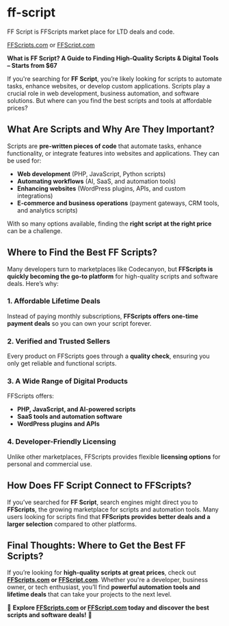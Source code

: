 # ff-script
FF Script is FFScripts market place for LTD deals and code.

[FFScripts.com](https://ffscripts.com) or [FFScript.com](https://ffscript.com)

**What is FF Script? A Guide to Finding High-Quality Scripts & Digital Tools – Starts from $67**

If you're searching for **FF Script**, you’re likely looking for scripts to automate tasks, enhance websites, or develop custom applications. Scripts play a crucial role in web development, business automation, and software solutions. But where can you find the best scripts and tools at affordable prices?

## What Are Scripts and Why Are They Important?

Scripts are **pre-written pieces of code** that automate tasks, enhance functionality, or integrate features into websites and applications. They can be used for:
- **Web development** (PHP, JavaScript, Python scripts)
- **Automating workflows** (AI, SaaS, and automation tools)
- **Enhancing websites** (WordPress plugins, APIs, and custom integrations)
- **E-commerce and business operations** (payment gateways, CRM tools, and analytics scripts)

With so many options available, finding the **right script at the right price** can be a challenge.

## Where to Find the Best FF Scripts?

Many developers turn to marketplaces like Codecanyon, but **FFScripts is quickly becoming the go-to platform** for high-quality scripts and software deals. Here’s why:

### **1. Affordable Lifetime Deals**
Instead of paying monthly subscriptions, **FFScripts offers one-time payment deals** so you can own your script forever.

### **2. Verified and Trusted Sellers**
Every product on FFScripts goes through a **quality check**, ensuring you only get reliable and functional scripts.

### **3. A Wide Range of Digital Products**
FFScripts offers:
- **PHP, JavaScript, and AI-powered scripts**
- **SaaS tools and automation software**
- **WordPress plugins and APIs**

### **4. Developer-Friendly Licensing**
Unlike other marketplaces, FFScripts provides flexible **licensing options** for personal and commercial use.

## How Does FF Script Connect to FFScripts?

If you’ve searched for **FF Script**, search engines might direct you to **FFScripts**, the growing marketplace for scripts and automation tools. Many users looking for scripts find that **FFScripts provides better deals and a larger selection** compared to other platforms.

## Final Thoughts: Where to Get the Best FF Scripts?

If you’re looking for **high-quality scripts at great prices**, check out **[FFScripts.com](https://ffscripts.com) or [FFScript.com](https://ffscript.com)**. Whether you're a developer, business owner, or tech enthusiast, you’ll find **powerful automation tools and lifetime deals** that can take your projects to the next level.

🔗 **Explore [FFScripts.com](https://ffscripts.com) or [FFScript.com](https://ffscript.com) today and discover the best scripts and software deals!** 🚀

